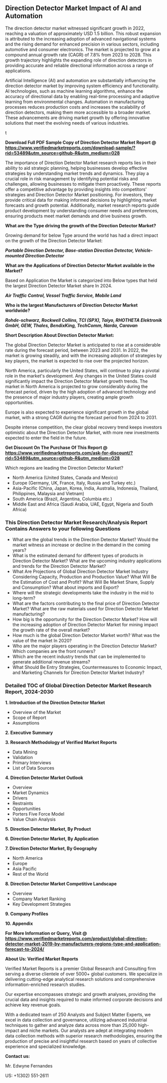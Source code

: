 <h2>Direction Detector Market Impact of AI and Automation</h2><p>The direction detector market witnessed significant growth in 2022, reaching a valuation of approximately USD 1.5 billion. This robust expansion is attributed to the increasing adoption of advanced navigational systems and the rising demand for enhanced precision in various sectors, including automotive and consumer electronics. The market is projected to grow at a compound annual growth rate (CAGR) of 7.8% from 2023 to 2028. This growth trajectory highlights the expanding role of direction detectors in providing accurate and reliable directional information across a range of applications.</p><p>Artificial Intelligence (AI) and automation are substantially influencing the direction detector market by improving system efficiency and functionality. AI technologies, such as machine learning algorithms, enhance the accuracy of directional data by enabling real-time processing and adaptive learning from environmental changes. Automation in manufacturing processes reduces production costs and increases the scalability of direction detectors, making them more accessible to a broader market. These advancements are driving market growth by offering innovative solutions that meet the evolving needs of various industries.</p>t</p><p id="" class=""><strong>Download Full PDF Sample Copy of Direction Detector Market Report @ <a href="https://www.verifiedmarketreports.com/download-sample/?rid=53489&utm_source=github-R&utm_medium=028" target="_blank">https://www.verifiedmarketreports.com/download-sample/?rid=53489&utm_source=github-R&utm_medium=028</a></strong></p><p>The importance of&nbsp;Direction Detector Market research reports lies in their ability to aid strategic planning, helping businesses develop effective strategies by understanding market trends and dynamics. They play a crucial role in risk management by identifying potential risks and challenges, allowing businesses to mitigate them proactively. These reports offer a competitive advantage by providing insights into competitors' strategies and Direction Detector Market positioning. For investors, they provide critical data for making informed decisions by highlighting market forecasts and growth potential. Additionally, market research reports guide product development by understanding consumer needs and preferences, ensuring products meet market demands and drive business growth.</p><p><strong>What are the&nbsp;Type driving the growth of the Direction Detector Market?</strong></p><p id="" class="">Growing demand for below Type around the world has had a direct impact on the growth of the Direction Detector Market:</p><em><strong>Portable Direction Detector, Base-station Direction Detector, Vehicle-mounted Direction Detector</strong></em></p><strong>What are the&nbsp;Applications&nbsp;of Direction Detector Market available in the Market?</strong></p><p id="" class="">Based on Application the Market is categorized into Below types that held the largest Direction Detector Market share In 2024.</p><em><strong>Air Traffic Control, Vessel Traffic Service, Mobile Land</strong></em></p><strong>Who is the largest Manufacturers of Direction Detector Market worldwide?</strong></p><p><em><strong>Rohde-schwarz, Rockwell Collins, TCI (SPX), Taiyo, RHOTHETA Elektronik GmbH, GEW, Thales, BendixKing, TechComm, Narda, Caravan</strong></em></p><p id="" class=""><strong>Short Description About Direction Detector Market:</strong></p><p>The global Direction Detector Market is anticipated to rise at a considerable rate during the forecast period, between 2023 and 2031. In 2022, the market is growing steadily, and with the increasing adoption of strategies by key players, the market is expected to rise over the projected horizon.</p><p>North America, particularly the United States, will continue to play a pivotal role in the market's development. Any changes in the United States could significantly impact the Direction Detector Market growth trends. The market in North America is projected to grow considerably during the forecast period, driven by the high adoption of advanced technology and the presence of major industry players, creating ample growth opportunities.</p><p>Europe is also expected to experience significant growth in the global market, with a strong CAGR during the forecast period from 2024 to 2031.</p><p>Despite intense competition, the clear global recovery trend keeps investors optimistic about the Direction Detector Market, with more new investments expected to enter the field in the future.</p><p id="" class=""><strong>Get Discount On The Purchase Of This Report @ <a href="https://www.verifiedmarketreports.com/ask-for-discount/?rid=53489&utm_source=github-R&utm_medium=028" target="_blank">https://www.verifiedmarketreports.com/ask-for-discount/?rid=53489&utm_source=github-R&utm_medium=028</a></strong></p>Which regions are leading the Direction Detector Market?</p><ul><li>North America (United States, Canada and Mexico)</li><li>Europe (Germany, UK, France, Italy, Russia and Turkey etc.)</li><li>Asia-Pacific (China, Japan, Korea, India, Australia, Indonesia, Thailand, Philippines, Malaysia and Vietnam)</li><li>South America (Brazil, Argentina, Columbia etc.)</li><li>Middle East and Africa (Saudi Arabia, UAE, Egypt, Nigeria and South Africa)</li></ul><h3 id="" class="">This Direction Detector Market Research/Analysis Report Contains Answers to your following Questions</h3><ul><li>What are the global trends in the Direction Detector Market? Would the market witness an increase or decline in the demand in the coming years?</li><li>What is the estimated demand for different types of products in Direction Detector Market? What are the upcoming industry applications and trends for the Direction Detector Market?</li><li>What Are Projections of Global Direction Detector Market Industry Considering Capacity, Production and Production Value? What Will Be the Estimation of Cost and Profit? What Will Be Market Share, Supply and Consumption? What about imports and Export?</li><li>Where will the strategic developments take the industry in the mid to long-term?</li><li>What are the factors contributing to the final price of Direction Detector Market? What are the raw materials used for Direction Detector Market manufacturing?</li><li>How big is the opportunity for the Direction Detector Market? How will the increasing adoption of Direction Detector Market for mining impact the growth rate of the overall market?</li><li>How much is the global Direction Detector Market worth? What was the value of the market In 2020?</li><li>Who are the major players operating in the Direction Detector Market? Which companies are the front runners?</li><li>Which are the recent industry trends that can be implemented to generate additional revenue streams?</li><li>What Should Be Entry Strategies, Countermeasures to Economic Impact, and Marketing Channels for Direction Detector Market Industry?</li></ul><h3 id="" class="">Detailed TOC of Global Direction Detector Market Research Report, 2024-2030</h3><p id="" class=""><strong>1. Introduction of the Direction Detector Market</strong></p><ul><li>Overview of the Market</li><li>Scope of Report</li><li>Assumptions</li></ul><p id="" class=""><strong>2. Executive Summary</strong></p><p id="" class=""><strong>3. Research Methodology of Verified Market Reports</strong></p><ul><li>Data Mining</li><li>Validation</li><li>Primary Interviews</li><li>List of Data Sources</li></ul><p id="" class=""><strong>4. Direction Detector Market Outlook</strong></p><ul><li>Overview</li><li>Market Dynamics</li><li>Drivers</li><li>Restraints</li><li>Opportunities</li><li>Porters Five Force Model</li><li>Value Chain Analysis</li></ul><p id="" class=""><strong>5. Direction Detector Market, By Product</strong></p><p id="" class=""><strong>6. Direction Detector Market, By Application</strong></p><p id="" class=""><strong>7. Direction Detector Market, By Geography</strong></p><ul><li>North America</li><li>Europe</li><li>Asia Pacific</li><li>Rest of the World</li></ul><p id="" class=""><strong>8. Direction Detector Market Competitive Landscape</strong></p><ul><li>Overview</li><li>Company Market Ranking</li><li>Key Development Strategies</li></ul><p id="" class=""><strong>9. Company Profiles</strong></p><p id="" class=""><strong>10. Appendix</strong></p><p id="" class=""><strong>For More Information or Query, Visit @ <a href="https://www.verifiedmarketreports.com/product/global-direction-detector-market-2019-by-manufacturers-regions-type-and-application-forecast-to-2024/" target="_blank">https://www.verifiedmarketreports.com/product/global-direction-detector-market-2019-by-manufacturers-regions-type-and-application-forecast-to-2024/</a></strong></p><p id="" class=""><strong>About Us: Verified Market Reports</strong></p><p id="" class="">Verified Market Reports is a premier Global Research and Consulting firm serving a diverse clientele of over 5000+ global customers. We specialize in delivering cutting-edge analytical research solutions and comprehensive information-enriched research studies.</p><p id="" class="">Our expertise encompasses strategic and growth analyses, providing the crucial data and insights required to make informed corporate decisions and achieve key revenue goals.</p><p id="" class="">With a dedicated team of 250 Analysts and Subject Matter Experts, we excel in data collection and governance, utilizing advanced industrial techniques to gather and analyze data across more than 25,000 high-impact and niche markets. Our analysts are adept at integrating modern data collection methods with superior research methodologies, ensuring the production of precise and insightful research based on years of collective experience and specialized knowledge.</p><p id="" class=""><strong>Contact us:</strong></p><p id="" class="">Mr. Edwyne Fernandes</p><p id="" class="">US: +1(302) 551-2611</p>